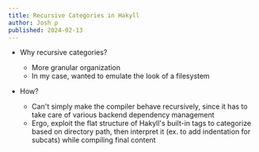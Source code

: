 ```yaml
---
title: Recursive Categories in Hakyll
author: Josh ρ
published: 2024-02-13
---
```


* Why recursive categories?
  * More granular organization
  * In my case, wanted to emulate the look of a filesystem

* How?
  * Can't simply make the compiler behave recursively,
    since it has to take care of various backend dependency management
  * Ergo, exploit the flat structure of Hakyll's built-in tags
    to categorize based on directory path, then interpret
    it (ex. to add indentation for subcats) while compiling final content

